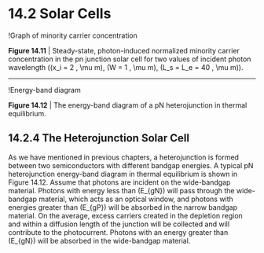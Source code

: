 # 14.2 Solar Cells

!Graph of minority carrier concentration

**Figure 14.11** | Steady-state, photon-induced normalized minority carrier concentration in the pn junction solar cell for two values of incident photon wavelength (\(x_i = 2 \, \mu m\), \(W = 1 \, \mu m\), \(L_s = L_e = 40 \, \mu m\)).

----

!Energy-band diagram

**Figure 14.12** | The energy-band diagram of a pN heterojunction in thermal equilibrium.

## 14.2.4 The Heterojunction Solar Cell

As we have mentioned in previous chapters, a heterojunction is formed between two semiconductors with different bandgap energies. A typical pN heterojunction energy-band diagram in thermal equilibrium is shown in Figure 14.12. Assume that photons are incident on the wide-bandgap material. Photons with energy less than \(E_{gN}\) will pass through the wide-bandgap material, which acts as an optical window, and photons with energies greater than \(E_{gP}\) will be absorbed in the narrow bandgap material. On the average, excess carriers created in the depletion region and within a diffusion length of the junction will be collected and will contribute to the photocurrent. Photons with an energy greater than \(E_{gN}\) will be absorbed in the wide-bandgap material.